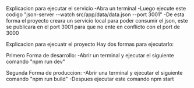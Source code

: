 Explicacion para ejecutar el servicio
-Abra un terminal
-Luego ejecute este codigo "json-server --watch src/app/data/data.json --port 3001"
-De esta forma el proyecto creara un servicio local para poder consumir el json, este se publicara en el port 3001 para que no ente en conflicto con el port de 3000

Explicacion para ejecuatr el proyecto 
Hay dos formas para ejecutarlo: 

Primero Forma de desarrollo:
-Abrir un terminal y ejecutar el siguiente comando "npm run dev"

Segunda Forma de produccion:
-Abrir una terminal y ejecutar el siguiente comando "npm run build"
-Despues ejecutar este comando npm start